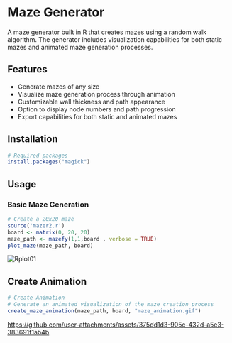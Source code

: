# Maze Generator

A  maze generator built in R that creates mazes using a random walk algorithm. The generator includes visualization capabilities for both static mazes and animated maze generation processes.

## Features

- Generate mazes of any size
- Visualize maze generation process through animation
- Customizable wall thickness and path appearance
- Option to display node numbers and path progression
- Export capabilities for both static and animated mazes

## Installation

```R
# Required packages
install.packages("magick")
```

## Usage
### Basic Maze Generation
```R
# Create a 20x20 maze
source('mazer2.r')
board <- matrix(0, 20, 20)
maze_path <- mazefy(1,1,board , verbose = TRUE)
plot_maze(maze_path, board)

```
![Rplot01](https://github.com/user-attachments/assets/56d8cbe3-9e09-418e-ba10-23caff0e96c4)

## Create Animation
```R
# Create Animation
# Generate an animated visualization of the maze creation process
create_maze_animation(maze_path, board, "maze_animation.gif")
```


https://github.com/user-attachments/assets/375dd1d3-905c-432d-a5e3-383691f1ab4b

